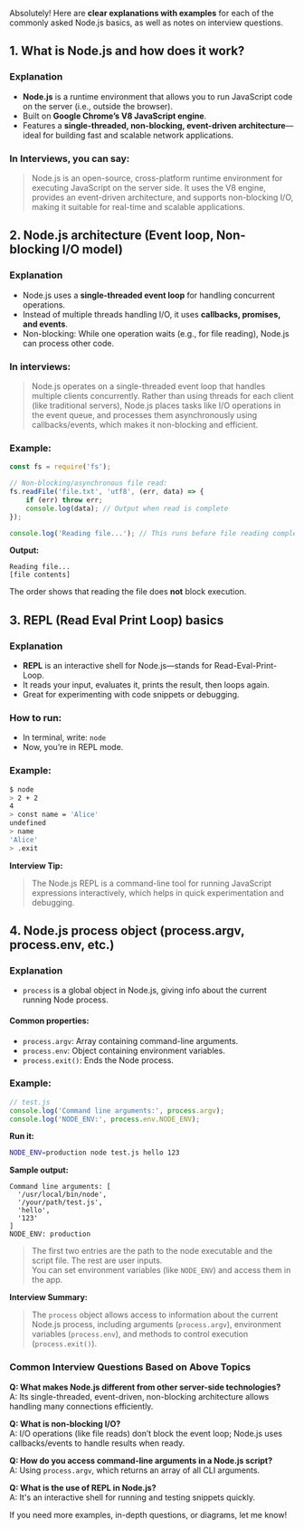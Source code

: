 Absolutely! Here are **clear explanations with examples** for each of the commonly asked Node.js basics, as well as notes on interview questions.

## 1. **What is Node.js and how does it work?**

### **Explanation**
- **Node.js** is a runtime environment that allows you to run JavaScript code on the server (i.e., outside the browser).
- Built on **Google Chrome’s V8 JavaScript engine**.
- Features a **single-threaded, non-blocking, event-driven architecture**—ideal for building fast and scalable network applications.

### **In Interviews, you can say:**
> Node.js is an open-source, cross-platform runtime environment for executing JavaScript on the server side. It uses the V8 engine, provides an event-driven architecture, and supports non-blocking I/O, making it suitable for real-time and scalable applications.

## 2. **Node.js architecture (Event loop, Non-blocking I/O model)**

### **Explanation**
- Node.js uses a **single-threaded event loop** for handling concurrent operations.
- Instead of multiple threads handling I/O, it uses **callbacks, promises, and events**.
- Non-blocking: While one operation waits (e.g., for file reading), Node.js can process other code.

### **In interviews:**
> Node.js operates on a single-threaded event loop that handles multiple clients concurrently. Rather than using threads for each client (like traditional servers), Node.js places tasks like I/O operations in the event queue, and processes them asynchronously using callbacks/events, which makes it non-blocking and efficient.

### **Example:**

```javascript
const fs = require('fs');

// Non-blocking/asynchronous file read:
fs.readFile('file.txt', 'utf8', (err, data) => {
    if (err) throw err;
    console.log(data); // Output when read is complete
});

console.log('Reading file...'); // This runs before file reading completes
```

**Output:**
```
Reading file...
[file contents]
```
The order shows that reading the file does **not** block execution.

## 3. **REPL (Read Eval Print Loop) basics**

### **Explanation**
- **REPL** is an interactive shell for Node.js—stands for Read-Eval-Print-Loop.
- It reads your input, evaluates it, prints the result, then loops again.
- Great for experimenting with code snippets or debugging.

### **How to run:**
- In terminal, write: `node`
- Now, you’re in REPL mode.

### **Example:**

```bash
$ node
> 2 + 2
4
> const name = 'Alice'
undefined
> name
'Alice'
> .exit
```

**Interview Tip:**  
> The Node.js REPL is a command-line tool for running JavaScript expressions interactively, which helps in quick experimentation and debugging.

## 4. **Node.js process object (process.argv, process.env, etc.)**

### **Explanation**
- `process` is a global object in Node.js, giving info about the current running Node process.

#### **Common properties:**
- `process.argv`: Array containing command-line arguments.
- `process.env`: Object containing environment variables.
- `process.exit()`: Ends the Node process.

### **Example:**

```javascript
// test.js
console.log('Command line arguments:', process.argv);
console.log('NODE_ENV:', process.env.NODE_ENV);
```

**Run it:**
```bash
NODE_ENV=production node test.js hello 123
```

**Sample output:**
```
Command line arguments: [
  '/usr/local/bin/node',
  '/your/path/test.js',
  'hello',
  '123'
]
NODE_ENV: production
```
> The first two entries are the path to the node executable and the script file. The rest are user inputs.  
> You can set environment variables (like `NODE_ENV`) and access them in the app.

**Interview Summary:**
> The `process` object allows access to information about the current Node.js process, including arguments (`process.argv`), environment variables (`process.env`), and methods to control execution (`process.exit()`).

### **Common Interview Questions Based on Above Topics**

**Q: What makes Node.js different from other server-side technologies?**  
A: Its single-threaded, event-driven, non-blocking architecture allows handling many connections efficiently.

**Q: What is non-blocking I/O?**  
A: I/O operations (like file reads) don’t block the event loop; Node.js uses callbacks/events to handle results when ready.

**Q: How do you access command-line arguments in a Node.js script?**  
A: Using `process.argv`, which returns an array of all CLI arguments.

**Q: What is the use of REPL in Node.js?**  
A: It's an interactive shell for running and testing snippets quickly.

If you need more examples, in-depth questions, or diagrams, let me know!

